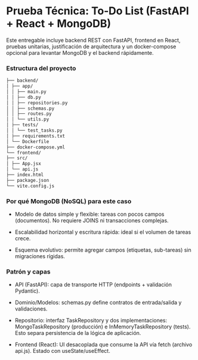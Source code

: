 # Prueba Técnica: To‑Do List (FastAPI + React + MongoDB)
Este entregable incluye backend REST con FastAPI, 
frontend en React, pruebas unitarias, 
justificación de arquitectura y un docker-compose opcional 
para levantar MongoDB y el backend rápidamente.
### Estructura del proyecto
```bash
├── backend/
│ ├── app/
│ │ ├── main.py
│ │ ├── db.py
│ │ ├── repositories.py
│ │ ├── schemas.py
│ │ ├── routes.py
│ │ └── utils.py
│ ├── tests/
│ │ └── test_tasks.py
│ ├── requirements.txt
│ └── Dockerfile
├── docker-compose.yml
└── frontend/
├── src/
│ ├── App.jsx
│ └── api.js
├── index.html
├── package.json
└── vite.config.js
```

### Por qué MongoDB (NoSQL) para este caso

* Modelo de datos simple y flexible: tareas con pocos campos (documentos). No requiere JOINS ni transacciones complejas.

* Escalabilidad horizontal y escritura rápida: ideal si el volumen de tareas crece.

* Esquema evolutivo: permite agregar campos (etiquetas, sub-tareas) sin migraciones rígidas.

### Patrón y capas

* API (FastAPI): capa de transporte HTTP (endpoints + validación Pydantic).

* Dominio/Modelos: schemas.py define contratos de entrada/salida y validaciones.

* Repositorio: interfaz TaskRepository y dos implementaciones: MongoTaskRepository (producción) e InMemoryTaskRepository (tests). Esto separa persistencia de la lógica de aplicación.

* Frontend (React): UI desacoplada que consume la API vía fetch (archivo api.js). Estado con useState/useEffect.